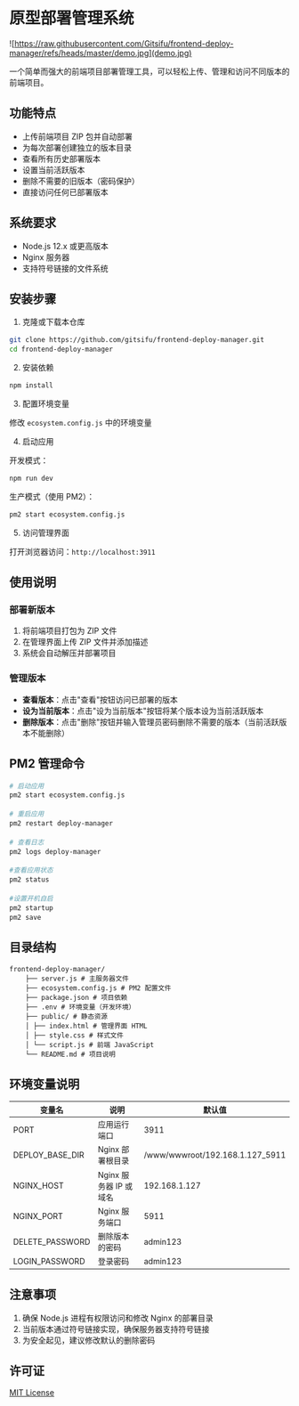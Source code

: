 
# 原型部署管理系统

![https://raw.githubusercontent.com/Gitsifu/frontend-deploy-manager/refs/heads/master/demo.jpg](demo.jpg)

一个简单而强大的前端项目部署管理工具，可以轻松上传、管理和访问不同版本的前端项目。

## 功能特点

- 上传前端项目 ZIP 包并自动部署
- 为每次部署创建独立的版本目录
- 查看所有历史部署版本
- 设置当前活跃版本
- 删除不需要的旧版本（密码保护）
- 直接访问任何已部署版本

## 系统要求

- Node.js 12.x 或更高版本
- Nginx 服务器
- 支持符号链接的文件系统

## 安装步骤

1. 克隆或下载本仓库

```bash
git clone https://github.com/gitsifu/frontend-deploy-manager.git
cd frontend-deploy-manager
```

2. 安装依赖

```bash
npm install
```

3. 配置环境变量

修改 `ecosystem.config.js` 中的环境变量

4. 启动应用

开发模式：
```bash
npm run dev
```

生产模式（使用 PM2）：

```bash
pm2 start ecosystem.config.js
```

5. 访问管理界面

打开浏览器访问：`http://localhost:3911`

## 使用说明

### 部署新版本

1. 将前端项目打包为 ZIP 文件
2. 在管理界面上传 ZIP 文件并添加描述
3. 系统会自动解压并部署项目

### 管理版本

- **查看版本**：点击"查看"按钮访问已部署的版本
- **设为当前版本**：点击"设为当前版本"按钮将某个版本设为当前活跃版本
- **删除版本**：点击"删除"按钮并输入管理员密码删除不需要的版本（当前活跃版本不能删除）

## PM2 管理命令

```bash
# 启动应用
pm2 start ecosystem.config.js

# 重启应用
pm2 restart deploy-manager

# 查看日志
pm2 logs deploy-manager

#查看应用状态
pm2 status

#设置开机自启
pm2 startup
pm2 save
```


## 目录结构

```
frontend-deploy-manager/
    ├── server.js # 主服务器文件
    ├── ecosystem.config.js # PM2 配置文件
    ├── package.json # 项目依赖
    ├── .env # 环境变量（开发环境）
    ├── public/ # 静态资源
    │ ├── index.html # 管理界面 HTML
    │ ├── style.css # 样式文件
    │ └── script.js # 前端 JavaScript
    └── README.md # 项目说明
```


## 环境变量说明

| 变量名 | 说明 | 默认值 |
|--------|------|--------|
| PORT | 应用运行端口 | 3911 |
| DEPLOY_BASE_DIR | Nginx 部署根目录 | /www/wwwroot/192.168.1.127_5911 |
| NGINX_HOST | Nginx 服务器 IP 或域名 | 192.168.1.127 |
| NGINX_PORT | Nginx 服务端口 | 5911 |
| DELETE_PASSWORD | 删除版本的密码 | admin123 |
| LOGIN_PASSWORD | 登录密码 | admin123 |

## 注意事项

1. 确保 Node.js 进程有权限访问和修改 Nginx 的部署目录
2. 当前版本通过符号链接实现，确保服务器支持符号链接
3. 为安全起见，建议修改默认的删除密码

## 许可证

[MIT License](LICENSE)